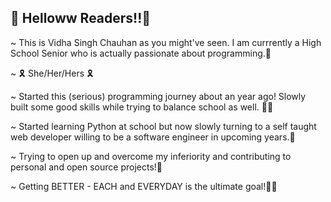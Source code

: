 <h2>🎊 Helloww Readers!!🎊</h2>

<p> ~ This is Vidha Singh Chauhan as you might've seen. I am currrently a High School Senior who is actually passionate about programming.🙋‍</p> 
<p> ~ 🎗 She/Her/Hers 🎗</p> 
<p> ~ Started this (serious) programming journey about an year ago! Slowly built some good skills while trying to balance school as well. 🎈🎈</p> 
<p> ~ Started learning Python at school but now slowly turning to a self taught web developer willing to be a software engineer in upcoming years.🍂</p> 
<p> ~ Trying to open up and overcome my inferiority and contributing to personal and open source projects!🥀</p> 
<p> ~ Getting BETTER - EACH and EVERYDAY is the ultimate goal!🌾✨</p> 
